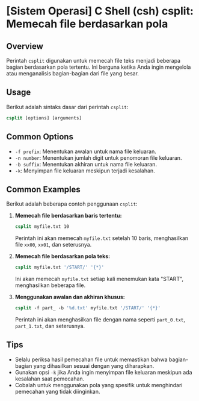 # [Sistem Operasi] C Shell (csh) csplit: Memecah file berdasarkan pola

## Overview
Perintah `csplit` digunakan untuk memecah file teks menjadi beberapa bagian berdasarkan pola tertentu. Ini berguna ketika Anda ingin mengelola atau menganalisis bagian-bagian dari file yang besar.

## Usage
Berikut adalah sintaks dasar dari perintah `csplit`:

```csh
csplit [options] [arguments]
```

## Common Options
- `-f prefix`: Menentukan awalan untuk nama file keluaran.
- `-n number`: Menentukan jumlah digit untuk penomoran file keluaran.
- `-b suffix`: Menentukan akhiran untuk nama file keluaran.
- `-k`: Menyimpan file keluaran meskipun terjadi kesalahan.

## Common Examples
Berikut adalah beberapa contoh penggunaan `csplit`:

1. **Memecah file berdasarkan baris tertentu:**
   ```csh
   csplit myfile.txt 10
   ```
   Perintah ini akan memecah `myfile.txt` setelah 10 baris, menghasilkan file `xx00`, `xx01`, dan seterusnya.

2. **Memecah file berdasarkan pola teks:**
   ```csh
   csplit myfile.txt '/START/' '{*}'
   ```
   Ini akan memecah `myfile.txt` setiap kali menemukan kata "START", menghasilkan beberapa file.

3. **Menggunakan awalan dan akhiran khusus:**
   ```csh
   csplit -f part_ -b '%d.txt' myfile.txt '/START/' '{*}'
   ```
   Perintah ini akan menghasilkan file dengan nama seperti `part_0.txt`, `part_1.txt`, dan seterusnya.

## Tips
- Selalu periksa hasil pemecahan file untuk memastikan bahwa bagian-bagian yang dihasilkan sesuai dengan yang diharapkan.
- Gunakan opsi `-k` jika Anda ingin menyimpan file keluaran meskipun ada kesalahan saat pemecahan.
- Cobalah untuk menggunakan pola yang spesifik untuk menghindari pemecahan yang tidak diinginkan.